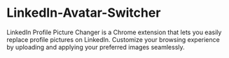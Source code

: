 # LinkedIn-Avatar-Switcher
 LinkedIn Profile Picture Changer is a Chrome extension that lets you easily replace profile pictures on LinkedIn. Customize your browsing experience by uploading and applying your preferred images seamlessly.
